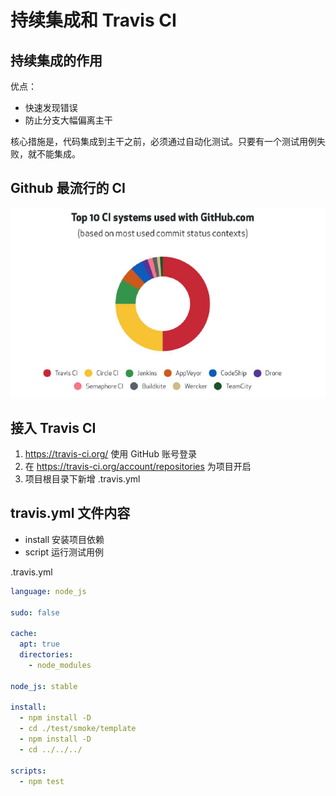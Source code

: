 # 持续集成和 Travis CI

## 持续集成的作用

优点：
- 快速发现错误
- 防止分支大幅偏离主干

核心措施是，代码集成到主干之前，必须通过自动化测试。只要有一个测试用例失败，就不能集成。

## Github 最流行的 CI

![github-ci_135154.png](../img/github-ci_135154.png)

## 接入 Travis CI

1. https://travis-ci.org/ 使用 GitHub 账号登录
2. 在 https://travis-ci.org/account/repositories 为项目开启
3. 项目根目录下新增 .travis.yml

## travis.yml 文件内容

- install 安装项目依赖
- script 运行测试用例

.travis.yml

```yml
language: node_js

sudo: false

cache:
  apt: true
  directories:
    - node_modules

node_js: stable

install:
  - npm install -D
  - cd ./test/smoke/template
  - npm install -D
  - cd ../../../

scripts:
  - npm test
```

